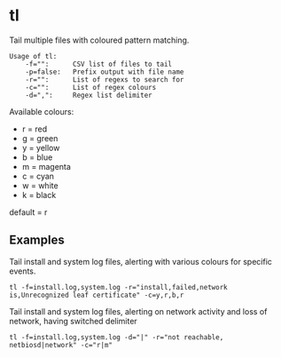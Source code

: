 tl
========

Tail multiple files with coloured pattern matching.

	Usage of tl:  
		-f="": 		CSV list of files to tail  
		-p=false: 	Prefix output with file name  
		-r="": 		List of regexs to search for  
		-c="": 		List of regex colours  
		-d=",":		Regex list delimiter  


Available colours:
* r = red
* g = green
* y = yellow
* b = blue
* m = magenta
* c = cyan
* w = white
* k = black  

default = r


Examples
-------

Tail install and system log files, alerting with various colours for specific events.  

	tl -f=install.log,system.log -r="install,failed,network is,Unrecognized leaf certificate" -c=y,r,b,r

Tail install and system log files, alerting on network activity and loss of network, having switched delimiter  

	tl -f=install.log,system.log -d="|" -r="not reachable, netbiosd|network" -c="r|m"

